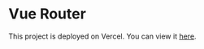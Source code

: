 # Vue Router

This project is deployed on Vercel. You can view it [here](https://vue-router-indol.vercel.app/).
